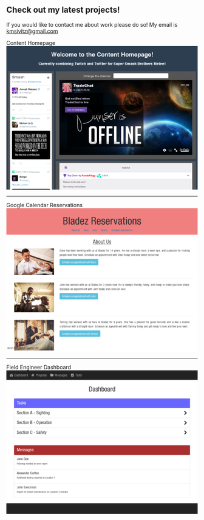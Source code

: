 ## Check out my latest projects!

If you would like to contact me about work please do so! 
My email is kmsivitz@gmail.com


Content Homepage
![Content Homepage](img/portfolio/content-aggregator-twitter-twitch.png)


***

Google Calendar Reservations
![Google Calendar Reservations](img/portfolio/appointmentScheduler.png)

***

Field Engineer Dashboard
![Field Engineer Dashboard](img/portfolio/mobile-dashboard-ipad-field-engineer-form-messages.png)

